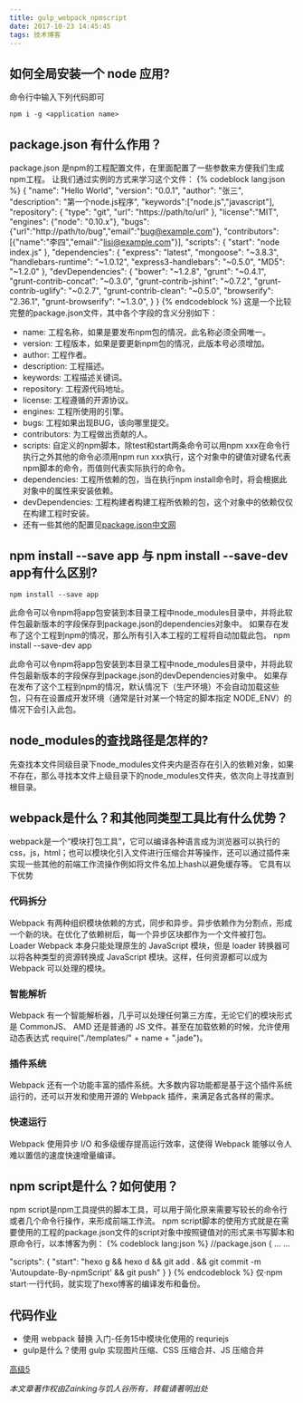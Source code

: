 ```yaml
---
title: gulp_webpack_npmscript
date: 2017-10-23 14:45:45
tags: 技术博客
---
```

## 如何全局安装一个 node 应用?
命令行中输入下列代码即可

    npm i -g <application name>

## package.json 有什么作用？
package.json 是npm的工程配置文件，在里面配置了一些参数来方便我们生成npm工程。
让我们通过实例的方式来学习这个文件：
{% codeblock lang:json %}
{
	"name": "Hello World",
	"version": "0.0.1",
	"author": "张三",
	"description": "第一个node.js程序",
	"keywords":["node.js","javascript"],
	"repository": {
		"type": "git",
		"url": "https://path/to/url"
	},
	"license":"MIT",
	"engines": {"node": "0.10.x"},
	"bugs":{"url":"http://path/to/bug","email":"bug@example.com"},
	"contributors":[{"name":"李四","email":"lisi@example.com"}],
	"scripts": {
		"start": "node index.js"
	},
	"dependencies": {
		"express": "latest",
		"mongoose": "~3.8.3",
		"handlebars-runtime": "~1.0.12",
		"express3-handlebars": "~0.5.0",
		"MD5": "~1.2.0"
	},
	"devDependencies": {
		"bower": "~1.2.8",
		"grunt": "~0.4.1",
		"grunt-contrib-concat": "~0.3.0",
		"grunt-contrib-jshint": "~0.7.2",
		"grunt-contrib-uglify": "~0.2.7",
		"grunt-contrib-clean": "~0.5.0",
		"browserify": "2.36.1",
		"grunt-browserify": "~1.3.0",
	}
}
{% endcodeblock %}
这是一个比较完整的package.json文件，其中各个字段的含义分别如下：
* name: 工程名称，如果是要发布npm包的情况，此名称必须全网唯一。
* version: 工程版本，如果是要更新npm包的情况，此版本号必须增加。
* author: 工程作者。
* description: 工程描述。
* keywords: 工程描述关键词。
* repository: 工程源代码地址。
* license: 工程遵循的开源协议。
* engines: 工程所使用的引擎。
* bugs: 工程如果出现BUG，该向哪里提交。
* contributors: 为工程做出贡献的人。
* scripts: 自定义的npm脚本，除test和start两条命令可以用npm xxx在命令行执行之外其他的命令必须用npm run xxx执行，这个对象中的键值对键名代表npm脚本的命令，而值则代表实际执行的命令。
* dependencies: 工程所依赖的包，当在执行npm install命令时，将会根据此对象中的属性来安装依赖。
* devDependencies: 工程构建者构建工程所依赖的包，这个对象中的依赖仅仅在构建工程时安装。
* 还有一些其他的配置见[package.json中文网](http://www.mujiang.info/translation/npmjs/files/package.json.html)

## npm install --save app 与 npm install --save-dev app有什么区别?
    npm install --save app

此命令可以令npm将app包安装到本目录工程中node_modules目录中，并将此软件包最新版本的字段保存到package.json的dependencies对象中。
如果存在发布了这个工程到npm的情况，那么所有引入本工程的工程将自动加载此包。
    npm install --save-dev app

此命令可以令npm将app包安装到本目录工程中node_modules目录中，并将此软件包最新版本的字段保存到package.json的devDependencies对象中。
如果存在发布了这个工程到npm的情况，默认情况下（生产环境）不会自动加载这些包，只有在设置成开发环境（通常是针对某一个特定的脚本指定 NODE_ENV）的情况下会引入此包。
## node_modules的查找路径是怎样的?
先查找本文件同级目录下node_modules文件夹内是否存在引入的依赖对象，如果不存在，那么寻找本文件上级目录下的node_modules文件夹，依次向上寻找直到根目录。
## webpack是什么？和其他同类型工具比有什么优势？
webpack是一个“模块打包工具”，它可以编译各种语言成为浏览器可以执行的css，js，html；也可以模块化引入文件进行压缩合并等操作，还可以通过插件来实现一些其他的前端工作流操作例如将文件名加上hash以避免缓存等。
它具有以下优势
### 代码拆分
Webpack 有两种组织模块依赖的方式，同步和异步。异步依赖作为分割点，形成一个新的块。在优化了依赖树后，每一个异步区块都作为一个文件被打包。
Loader
Webpack 本身只能处理原生的 JavaScript 模块，但是 loader 转换器可以将各种类型的资源转换成 JavaScript 模块。这样，任何资源都可以成为 Webpack 可以处理的模块。
### 智能解析
Webpack 有一个智能解析器，几乎可以处理任何第三方库，无论它们的模块形式是 CommonJS、 AMD 还是普通的 JS 文件。甚至在加载依赖的时候，允许使用动态表达式 require("./templates/" + name + ".jade")。
### 插件系统
Webpack 还有一个功能丰富的插件系统。大多数内容功能都是基于这个插件系统运行的，还可以开发和使用开源的 Webpack 插件，来满足各式各样的需求。
### 快速运行
Webpack 使用异步 I/O 和多级缓存提高运行效率，这使得 Webpack 能够以令人难以置信的速度快速增量编译。
## npm script是什么？如何使用？
npm script是npm工具提供的脚本工具，可以用于简化原来需要写较长的命令行或者几个命令行操作，来形成前端工作流。
npm script脚本的使用方式就是在需要使用的工程的package.json文件的script对象中按照键值对的形式来书写脚本和原命令行，以本博客为例：
{% codeblock lang:json %}
//package.json
{
  ... ...

  "scripts": {
    "start": "hexo g && hexo d && git add . && git commit -m 'Autoupdate-By-npmScript' && git push"
  }
}
{% endcodeblock %}
仅·npm start·一行代码，就实现了hexo博客的编译发布和备份。
## 代码作业
* 使用 webpack 替换 入门-任务15中模块化使用的 requriejs
* gulp是什么？使用 gulp 实现图片压缩、CSS 压缩合并、JS 压缩合并

[高级5](https://github.com/Zainking/demos/tree/master/%E9%AB%98%E7%BA%A75)

*本文章著作权由Zainking与饥人谷所有，转载请著明出处*
